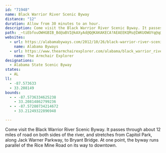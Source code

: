 ```yaml
---
id: "71948"
name: Black Warrior River Scenic Byway
distance: "12"
duration: Allow from 30 minutes to an hour.
description: Come visit the Black Warrior River Scenic Byway. It passes through about 12 miles of road on both sides of the river, and stretches from Capitol Park, along Jack Warner Parkway, to Bryant Bridge. At one point, the byway runs parallel of the Rice Mine Road on its way to downtown.
path: _~tiEbfouOWHGBIB_Bd@aBVI@kAXyAd@Q@KAKAKECA?AEAEEKQMs@IWKUOWUYq@q@YY_@e@[e@GMGMKWEOE]CYMeAG]CWSmAAIAMCMAEG]G_@EUIc@Ke@WwA}@aFMw@o@cDMk@]uAk@{A[s@{@sAKMKMi@o@wAuAc@e@[[w@}@m@_AA?y@aBIYOc@W_Au@qDw@_EkCcNY}AuB}KiAyHMuAIuACiEHuEDsCAWE}@Ek@Im@Im@WeAQk@c@eAo@iAcAeBu@yAKSa@w@Sa@GKISEIEIEMm@{A_EgNk@qBk@gBm@}CIsACm@CgDE{@Cq@?kBFuAHuANsARuAXqA^sAzBaHb@uAJYlBaGvAmEvAiEf@_BLa@DOFMFUf@iC?CTgBDcA@y@?w@EgAIgBEwAIsCEy@IaAMiEQiFGqBEw@Ci@Gm@Ko@Ke@Sq@Oa@Ui@?AKUMUSa@e@q@}@aAm@g@o@c@IIiA{@[WYUa@_@]]]c@Ye@]s@iAuC[q@[g@[e@]a@c@_@u@k@cAi@{DoBeAi@cAg@]SUYo@e@sBmBSYoAcBACqAiC{@}BwByFIYc@eAk@yAM_@IUEKCG[u@Q[MUg@{@o@}@u@w@g@i@IIcBgBgBwBwAiCw@mB[_AYwAOo@_@iDIsACoB_@??V???DDtABr@HbAJbAN`AP`AT~@V|@Z|@\z@^v@b@t@d@t@f@p@rAxAXXVVf@h@b@f@PPj@n@f@p@PXR\Vd@Pb@LZ^bAJRTl@jB`FbAlCf@pAd@fAXj@b@v@d@p@\d@HJB@f@j@j@j@pAfAd@Z^H\RbAf@dAh@zDnBbAh@t@j@b@^\`@Zd@Zf@Zp@hAtC\r@Xd@\b@\\`@^XTZVhAz@HHn@b@l@f@|@`Ad@p@R`@LTJT?@Th@N`@Rp@Jd@Jn@Fl@Bh@Dv@FpBPhFLhECfABr@HlC@f@Bl@?V@N@tA@`B?P?h@VLr@TxBd@~@h@dAbAJVJ`@?h@K\Yh@iAr@sBdAqAh@{Bp@{@Ro@LyAVcGl@iIp@??oHl@iJv@aBN_@D_@HgARaCv@kAh@]NKFyAz@s@d@]V}@r@UVCDADAF?F@D@DBBXY??FEb@_@b@_@f@[d@]d@Yf@WnAi@d@UZHLLXj@H\Jb@Nh@ZnAHXXh@RXZ~@?BFp@Ed@?V@TPzB`C|Xd@lEXrBXfBp@~DBJj@vClAjF~@fDpCjJn@~Bl@pC\bBVlBT`Bp@zGXrCNzAfCpVD`@BR@J@NLzB@XHnCHvBBnCB`A?tABzC?H@`C@`A@hC?D@lB@jABhD@nA@hA?B@zA@dD@bABlAFbAPtA^|AXz@Td@BFR^r@bA|AtBhAvA|BxCv@dAZb@JVLj@BTBT@`@K^ATAnBHz@C~A?z@A~AhAAx@e@`@a@|@aB`@u@x@w@VQf@i@`Bi@~WeL
websites:
  - url: https://alabamabyways.com/2012/10/26/black-warrior-river-scenic-byway/
    name: Alabama Byways
  - url: https://www.thearmchairexplorer.com/alabama/black_warrior_river_scenic_byway.php
    name: The Armchair Explorer
designations:
  - Alabama State Scenic Byway
states:
  - AL
ll:
  - -87.573633
  - 33.208149
bounds:
  - - -87.5736334625238
    - 33.20814862799236
  - - -87.57280734214672
    - 33.21249322896948

---
```


Come visit the Black Warrior River Scenic Byway. It passes through about 12 miles of road on both sides of the river, and stretches from Capitol Park, along Jack Warner Parkway, to Bryant Bridge. At one point, the byway runs parallel of the Rice Mine Road on its way to downtown.
